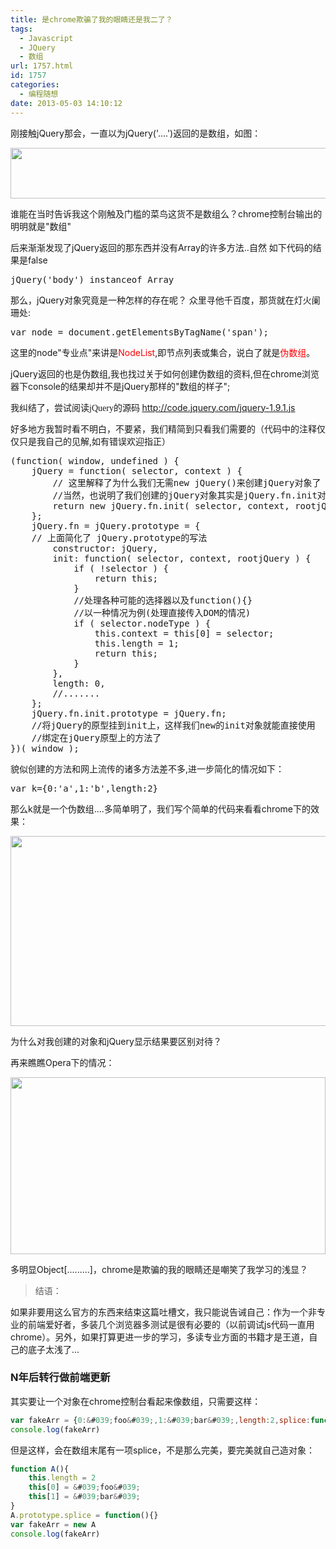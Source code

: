 ```yaml
---
title: 是chrome欺骗了我的眼睛还是我二了？
tags:
  - Javascript
  - JQuery
  - 数组
url: 1757.html
id: 1757
categories:
  - 编程随想
date: 2013-05-03 14:10:12
---
```


<p>刚接触jQuery那会，一直以为jQuery(&#39;....&#39;)返回的是数组，如图：</p><p><img src="http://ww2.sinaimg.cn/large/a74ecc4cjw1e4b1lgvqwaj20k5029mxn.jpg" width="725" height="81" style="float:none;" border="0" hspace="0" vspace="0" /><span class="span4br"></span></p><p>谁能在当时告诉我这个刚触及门槛的菜鸟这货不是数组么？chrome控制台输出的明明就是&quot;数组&quot;</p><p>后来渐渐发现了jQuery返回的那东西并没有Array的许多方法..自然 如下代码的结果是false</p><pre class="brush:js;toolbar:false;">jQuery('body') instanceof Array</pre><p>那么，jQuery对象究竟是一种怎样的存在呢？ 众里寻他千百度，那货就在灯火阑珊处:</p><pre class="brush:js;toolbar:false;">var node = document.getElementsByTagName('span');</pre><p>这里的node&quot;专业点&quot;来讲是<span style="color:#ff0000;">NodeList</span>,即节点列表或集合，说白了就是<span style="color:#ff0000;">伪数组</span>。</p><p>jQuery返回的也是伪数组,我也找过关于如何创建伪数组的资料,但在chrome浏览器下console的结果却并不是jQuery那样的&quot;数组的样子&quot;;</p><p><span style="font-family:宋体;">我纠结了，尝试阅读jQuery的源码 </span><a href="http://code.jquery.com/jquery-1.9.1.js"></a><a href="http://code.jquery.com/jquery-1.9.1.js">http://code.jquery.com/jquery-1.9.1.js</a></p><p><a href="http://code.jquery.com/jquery-1.9.1.js"></a></p><p>好多地方我暂时看不明白，不要紧，我们精简到只看我们需要的（代码中的注释仅仅只是我自己的见解,如有错误欢迎指正）</p><pre class="brush:js;toolbar:false;">(function( window, undefined ) {
    jQuery = function( selector, context ) {
        // 这里解释了为什么我们无需new jQuery()来创建jQuery对象了
        //当然，也说明了我们创建的jQuery对象其实是jQuery.fn.init对象
        return new jQuery.fn.init( selector, context, rootjQuery );
    };
    jQuery.fn = jQuery.prototype = {
    // 上面简化了 jQuery.prototype的写法
        constructor: jQuery,
        init: function( selector, context, rootjQuery ) {
            if ( !selector ) {
                return this;
            }
            //处理各种可能的选择器以及function(){}
            //以一种情况为例(处理直接传入DOM的情况)
            if ( selector.nodeType ) {
                this.context = this[0] = selector;
                this.length = 1;
                return this;
            }
        },
        length: 0,
        //.......
    };
    jQuery.fn.init.prototype = jQuery.fn;
    //将jQuery的原型挂到init上，这样我们new的init对象就能直接使用
    //绑定在jQuery原型上的方法了
})( window );</pre><p>貌似创建的方法和网上流传的诸多方法差不多,进一步简化的情况如下：</p><pre class="brush:js;toolbar:false;">var k={0:'a',1:'b',length:2}</pre><p>那么k就是一个伪数组....多简单明了，我们写个简单的代码来看看chrome下的效果：</p><p><img src="http://ww4.sinaimg.cn/large/a74eed94jw1e4b2jwt2x4j20fo08gjsn.jpg" width="564" height="304" style="float:none;" border="0" hspace="0" vspace="0" /><span class="span4br"></span></p><p>为什么对我创建的对象和jQuery显示结果要区别对待？</p><p>再来瞧瞧Opera下的情况：</p><p><img src="http://ww3.sinaimg.cn/large/a74e55b4jw1e4b2ln1825j20e007vgmf.jpg" width="504" height="283" style="float:none;" border="0" hspace="0" vspace="0" /><span class="span4br"></span></p><p>多明显Object[.........]，chrome是欺骗的我的眼睛还是嘲笑了我学习的浅显？</p><p><span class="span4br"></span></p><blockquote><p>结语：</p></blockquote><p>如果非要用这么官方的东西来结束这篇吐槽文，我只能说告诫自己：作为一个非专业的前端爱好者，多装几个浏览器多测试是很有必要的（以前调试js代码一直用chrome）。另外，如果打算更进一步的学习，多读专业方面的书籍才是王道，自己的底子太浅了...</p>

### N年后转行做前端更新
其实要让一个对象在chrome控制台看起来像数组，只需要这样：
```javascript
var fakeArr = {0:&#039;foo&#039;,1:&#039;bar&#039;,length:2,splice:function(){}}
console.log(fakeArr)
```
但是这样，会在数组末尾有一项splice，不是那么完美，要完美就自己造对象：
```javascript
function A(){
	this.length = 2
	this[0] = &#039;foo&#039;
	this[1] = &#039;bar&#039;
}
A.prototype.splice = function(){}
var fakeArr = new A
console.log(fakeArr)
```